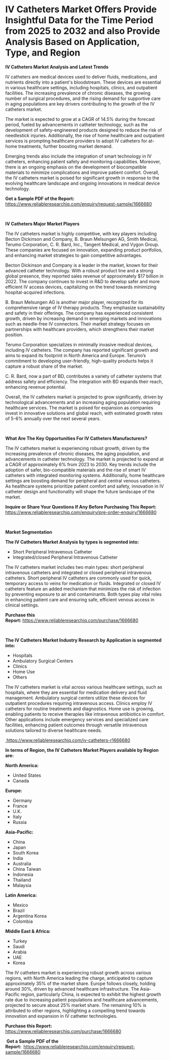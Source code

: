 <p><h1>IV Catheters Market Offers Provide Insightful Data for the Time Period from 2025 to 2032 and also Provide Analysis Based on Application, Type, and Region</h1></p><p><strong>IV Catheters Market Analysis and Latest Trends</strong></p>
<p><p>IV catheters are medical devices used to deliver fluids, medications, and nutrients directly into a patient's bloodstream. These devices are essential in various healthcare settings, including hospitals, clinics, and outpatient facilities. The increasing prevalence of chronic diseases, the growing number of surgical procedures, and the rising demand for supportive care in aging populations are key drivers contributing to the growth of the IV catheters market.</p><p>The market is expected to grow at a CAGR of 14.5% during the forecast period, fueled by advancements in catheter technology, such as the development of safety-engineered products designed to reduce the risk of needlestick injuries. Additionally, the rise of home healthcare and outpatient services is prompting healthcare providers to adopt IV catheters for at-home treatments, further boosting market demand.</p><p>Emerging trends also include the integration of smart technology in IV catheters, enhancing patient safety and monitoring capabilities. Moreover, there is an ongoing emphasis on the development of biocompatible materials to minimize complications and improve patient comfort. Overall, the IV catheters market is poised for significant growth in response to the evolving healthcare landscape and ongoing innovations in medical device technology.</p></p>
<p><strong>Get a Sample PDF of the Report:&nbsp;</strong> <a href="https://www.reliableresearchiq.com/enquiry/request-sample/1666680?utm_campaign=1170&utm_medium=2&utm_source=Github&utm_content=ia&utm_term=16042025&utm_id=iv-catheters">https://www.reliableresearchiq.com/enquiry/request-sample/1666680</a></p>
<p>&nbsp;</p>
<p><strong>IV Catheters Major Market Players</strong></p>
<p><p>The IV catheters market is highly competitive, with key players including Becton Dickinson and Company, B. Braun Melsungen AG, Smith Medical, Terumo Corporation, C. R. Bard, Inc., Tangent Medical, and Vygon Group. These companies are focused on innovation, expanding product portfolios, and enhancing market strategies to gain competitive advantages.</p><p>Becton Dickinson and Company is a leader in the market, known for their advanced catheter technology. With a robust product line and a strong global presence, they reported sales revenue of approximately $17 billion in 2022. The company continues to invest in R&D to develop safer and more efficient IV access devices, capitalizing on the trend towards minimizing hospital-acquired infections.</p><p>B. Braun Melsungen AG is another major player, recognized for its comprehensive range of IV therapy products. They emphasize sustainability and safety in their offerings. The company has experienced consistent growth, driven by increasing demand in emerging markets and innovations such as needle-free IV connectors. Their market strategy focuses on partnerships with healthcare providers, which strengthens their market position.</p><p>Terumo Corporation specializes in minimally invasive medical devices, including IV catheters. The company has reported significant growth and aims to expand its footprint in North America and Europe. Terumo’s commitment to developing user-friendly, high-quality products helps it capture a robust share of the market.</p><p>C. R. Bard, now a part of BD, contributes a variety of catheter systems that address safety and efficiency. The integration with BD expands their reach, enhancing revenue potential.</p><p>Overall, the IV catheters market is projected to grow significantly, driven by technological advancements and an increasing aging population requiring healthcare services. The market is poised for expansion as companies invest in innovative solutions and global reach, with estimated growth rates of 5-6% annually over the next several years.</p></p>
<p>&nbsp;</p>
<p><strong>What Are The Key Opportunities For IV Catheters Manufacturers?</strong></p>
<p><p>The IV catheters market is experiencing robust growth, driven by the increasing prevalence of chronic diseases, the aging population, and advancements in catheter technology. The market is projected to expand at a CAGR of approximately 6% from 2023 to 2030. Key trends include the adoption of safer, bio-compatible materials and the rise of smart IV catheters with integrated monitoring systems. Additionally, home healthcare settings are boosting demand for peripheral and central venous catheters. As healthcare systems prioritize patient comfort and safety, innovation in IV catheter design and functionality will shape the future landscape of the market.</p></p>
<p><strong>Inquire or Share Your Questions If Any Before Purchasing This Report:</strong> <a href="https://www.reliableresearchiq.com/enquiry/pre-order-enquiry/1666680?utm_campaign=1170&utm_medium=2&utm_source=Github&utm_content=ia&utm_term=16042025&utm_id=iv-catheters">https://www.reliableresearchiq.com/enquiry/pre-order-enquiry/1666680</a></p>
<p>&nbsp;</p>
<p><strong>Market Segmentation</strong></p>
<p><strong>The IV Catheters Market Analysis by types is segmented into:</strong></p>
<p><ul><li>Short Peripheral Intravenous Catheter</li><li>Integrated/closed Peripheral Intravenous Catheter</li></ul></p>
<p><p>The IV catheters market includes two main types: short peripheral intravenous catheters and integrated or closed peripheral intravenous catheters. Short peripheral IV catheters are commonly used for quick, temporary access to veins for medication or fluids. Integrated or closed IV catheters feature an added mechanism that minimizes the risk of infection by preventing exposure to air and contaminants. Both types play vital roles in enhancing patient care and ensuring safe, efficient venous access in clinical settings.</p></p>
<p><strong>Purchase this Report:&nbsp;</strong><a href="https://www.reliableresearchiq.com/purchase/1666680?utm_campaign=1170&utm_medium=2&utm_source=Github&utm_content=ia&utm_term=16042025&utm_id=iv-catheters">https://www.reliableresearchiq.com/purchase/1666680</a></p>
<p>&nbsp;</p>
<p><strong>The IV Catheters Market Industry Research by Application is segmented into:</strong></p>
<p><ul><li>Hospitals</li><li>Ambulatory Surgical Centers</li><li>Clinics</li><li>Home Use</li><li>Others</li></ul></p>
<p><p>The IV catheters market is vital across various healthcare settings, such as hospitals, where they are essential for medication delivery and fluid management. Ambulatory surgical centers utilize these devices for outpatient procedures requiring intravenous access. Clinics employ IV catheters for routine treatments and diagnostics. Home use is growing, enabling patients to receive therapies like intravenous antibiotics in comfort. Other applications include emergency services and specialized care facilities, enhancing patient outcomes through versatile intravenous solutions tailored to diverse healthcare needs.</p></p>
<p><a href="https://www.reliableresearchiq.com/iv-catheters-r1666680?utm_campaign=1170&utm_medium=2&utm_source=Github&utm_content=ia&utm_term=16042025&utm_id=iv-catheters">&nbsp;https://www.reliableresearchiq.com/iv-catheters-r1666680</a></p>
<p><strong>In terms of Region, the IV Catheters Market Players available by Region are:</strong></p>
<p>
    <p> <strong> North America: </strong>
        <ul>
            <li>United States</li>
            <li>Canada</li>
        </ul>
        </p> 
    <p> <strong> Europe: </strong>
        <ul>
            <li>Germany</li>
            <li>France</li>
            <li>U.K.</li>
            <li>Italy</li>
            <li>Russia</li>
        </ul>
        </p> 
    <p> <strong> Asia-Pacific: </strong>
        <ul>
            <li>China</li>
            <li>Japan</li>
            <li>South Korea</li>
            <li>India</li>
            <li>Australia</li>
            <li>China Taiwan</li>
            <li>Indonesia</li>
            <li>Thailand</li>
            <li>Malaysia</li>
        </ul>
        </p> 
    <p> <strong> Latin America: </strong>
        <ul>
            <li>Mexico</li>
            <li>Brazil</li>
            <li>Argentina Korea</li>
            <li>Colombia</li>
        </ul>
        </p> 
    <p> <strong> Middle East & Africa: </strong>
        <ul>
            <li>Turkey</li>
            <li>Saudi</li>
            <li>Arabia</li>
            <li>UAE</li>
            <li>Korea</li>
        </ul>
    </p>
    </p>
<p><p>The IV catheters market is experiencing robust growth across various regions, with North America leading the charge, anticipated to capture approximately 35% of the market share. Europe follows closely, holding around 30%, driven by advanced healthcare infrastructure. The Asia-Pacific region, particularly China, is expected to exhibit the highest growth rate due to increasing patient populations and healthcare advancements, projected to secure about 25% market share. The remaining 10% is attributed to other regions, highlighting a compelling trend towards innovation and expansion in IV catheter technologies.</p></p>
<p><strong>Purchase this Report: </strong><a href="https://www.reliableresearchiq.com/purchase/1666680?utm_campaign=1170&utm_medium=2&utm_source=Github&utm_content=ia&utm_term=16042025&utm_id=iv-catheters">https://www.reliableresearchiq.com/purchase/1666680</a></p>
<p>&nbsp;<strong>Get a Sample PDF of the Report:&nbsp;&nbsp;</strong><a href="https://www.reliableresearchiq.com/enquiry/request-sample/1666680?utm_campaign=1170&utm_medium=2&utm_source=Github&utm_content=ia&utm_term=16042025&utm_id=iv-catheters">https://www.reliableresearchiq.com/enquiry/request-sample/1666680</a></p>
<p><strong></strong></p>
<p><p></p><p></p><p></p></p>